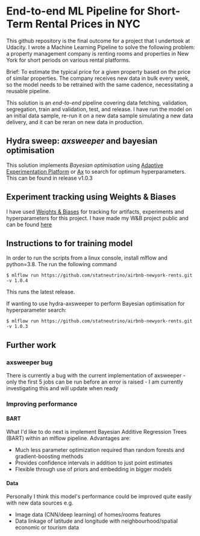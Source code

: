 # End-to-end ML Pipeline for Short-Term Rental Prices in NYC
This github repository is the final outcome for a project that I undertook at Udacity. I wrote a 
Machine Learning Pipeline to solve the following problem: a property management company is renting
rooms and properties in New York for short periods on various rental platforms.

Brief:
To estimate the typical price for a given property based on the price of similar properties. 
The company receives new data in bulk every week, so the model
needs to be retrained with the same cadence, necessitating
a reusable pipeline.

This solution is an *end-to-end* pipeline covering data fetching, validation, segregation, train
and validation, test, and release. I have run the model on an initial
data sample, re-run it on a new data sample simulating a
new data delivery, and it can be reran on new data in production.

## Hydra sweep: _axsweeper_ and bayesian optimisation

This solution implements *Bayesian optimisation* using [Adaptive Experimentation Platform](https://ax.dev/) or
[Ax](https://ax.dev/) to search for optimum hyperparameters. This can be found in release v1.0.3

## Experiment tracking using Weights & Biases
I have used [Weights & Biases](https://wandb.ai/site) for tracking for artifacts, experiments and hyperparameters
for this project. I have made my W&B project public and can be found [here](https://wandb.ai/statneutrino/nyc_airbnb)


## Instructions to for training model
In order to run the scripts from a linux console, install mlflow and python=3.8. The run the following command

    $ mlflow run https://github.com/statneutrino/airbnb-newyork-rents.git -v 1.0.4

This runs the latest release.

If wanting to use hydra-axsweeper to perform Bayesian optimisation for hyperparameter search:

    $ mlflow run https://github.com/statneutrino/airbnb-newyork-rents.git -v 1.0.3

## Further work

### axsweeper bug
There is currently a bug with the current implementation of axsweeper - only the first 5 jobs can be run before
an error is raised - I am currently investigating this and will update when ready

### Improving performance

#### BART
What I'd like to do next is implement Bayesian Additive Regression Trees (BART) within an mlflow pipeline.
Advantages are:
- Much less parameter optimization required than random forests and gradient-boosting methods
- Provides confidence intervals in addition to just point estimates
- Flexible through use of priors and embedding in bigger models

#### Data
Personally I think this model's performance could be improved quite easily with new data sources e.g.
- Image data (CNN/deep learning) of homes/rooms features
- Data linkage of latitude and longitude with neighbourhood/spatial economic or tourism data


